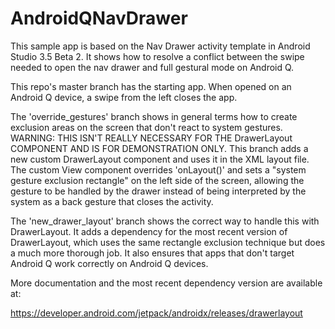 # AndroidQNavDrawer

This sample app is based on the Nav Drawer activity template in Android Studio 3.5 Beta 2. It shows how to resolve a conflict between the swipe needed to open the nav drawer and full gestural mode on Android Q. 

This repo's master branch has the starting app. When opened on an Android Q device, a swipe from the left closes the app. 

The 'override_gestures' branch shows in general terms how to create exclusion areas on the screen that don't react to system gestures. WARNING: THIS ISN'T REALLY NECESSARY FOR THE DrawerLayout COMPONENT AND IS FOR DEMONSTRATION ONLY. This branch adds a new custom DrawerLayout component and uses it in the XML layout file. The custom View component overrides 'onLayout()' and sets a "system gesture exclusion rectangle" on the left side of the screen, allowing the gesture to be handled by the drawer instead of being interpreted by the system as a back gesture that closes the activity.

The 'new_drawer_layout' branch shows the correct way to handle this with DrawerLayout. It adds a dependency for the most recent version of DrawerLayout, which uses the same rectangle exclusion technique but does a much more thorough job. It also ensures that apps that don't target Android Q work correctly on Android Q devices.

More documentation and the most recent dependency version are available at:

https://developer.android.com/jetpack/androidx/releases/drawerlayout
